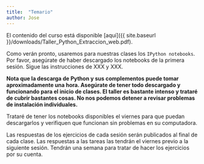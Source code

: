 ```yaml
---	
title:  "Temario"
author: Jose
---
```



El contenido del curso está disponible [aquí]({{ site.baseurl }}/downloads/Taller_Python_Extraccion_web.pdf). 

Como verán pronto, usaremos para nuestras clases los `IPython notebooks`. Por favor, asegúrate de haber descargado los notebooks de la primera sesión. Sigue las instrucciones de XXX y XXX.

__Nota que la descarga de Python y sus complementos puede tomar aproximadamente una hora. Asegúrate de tener todo descargado y funcionando para el inicio de clases. El taller es bastante intenso y trataré de cubrir bastantes cosas. No nos podemos detener a revisar problemas de instalación individuales.__

Trataré de tener los notebooks disponibles el viernes para que puedan descargarlos y verifiquen que funcionan sin problemas en su computadora. 

Las respuestas de los ejercicios de cada sesión serán publicados al final de cada clase. Las respuestas a las tareas las tendrán el viernes previo a la siguiente sesión. Tendrán una semana para tratar de hacer los ejercicios por su cuenta.